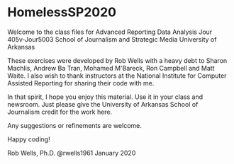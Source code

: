 # HomelessSP2020

Welcome to the class files for Advanced Reporting Data Analysis Jour 405v-Jour5003 
School of Journalism and Strategic Media
University of Arkansas

These exercises were developed by Rob Wells with a heavy debt to Sharon Machlis, Andrew Ba Tran, Mohamed M'Bareck, Ron Campbell and Matt Waite. I also wish to thank instructors at the National Institute for Computer Assisted Reporting for sharing their code with me. 

In that spirit, I hope you enjoy this material. Use it in your class and newsroom. Just please give the University of Arkansas School of Journalism credit for the work here.

Any suggestions or refinements are welcome. 

Happy coding!

Rob Wells, Ph.D.
@rwells1961
January 2020
